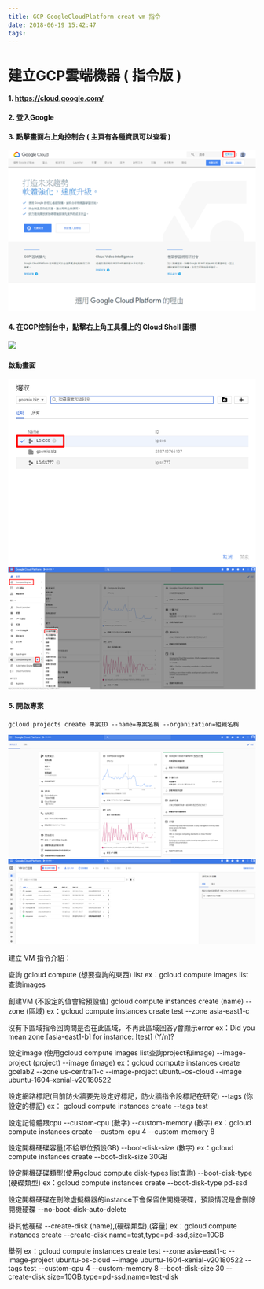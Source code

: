 ```yaml
---
title: GCP-GoogleCloudPlatform-creat-vm-指令
date: 2018-06-19 15:42:47
tags:
---
```


# 建立GCP雲端機器 ( 指令版 )

#### 1. https://cloud.google.com/

#### 2. 登入Google

#### 3. 點擊畫面右上角控制台 ( 主頁有各種資訊可以查看 )

![ ](images/1.png)

#### 4. 在GCP控制台中，點擊右上角工具欄上的 Cloud Shell 圖標

![ ](images/2.png)

#### 啟動畫面

![ ](images/3.png)
![ ](images/4.png)

#### 5. 開啟專案

```
gcloud projects create 專案ID --name=專案名稱 --organization=組織名稱
```

![ ](images/5.png)
![ ](images/6.png)



建立 VM 指令介紹：

查詢
gcloud compute (想要查詢的東西) list
ex：gcloud compute images list 查詢images


創建VM (不設定的值會給預設值)
gcloud compute instances create (name) --zone (區域) 
ex：gcloud compute instances create test --zone  asia-east1-c

沒有下區域指令回詢問是否在此區域，不再此區域回答y會顯示error
ex：Did you mean zone [asia-east1-b] for instance: [test] (Y/n)?


設定image (使用gcloud compute images list查詢project和image)
--image-project (project) --image (image) 
ex：gcloud compute instances create gcelab2 --zone us-central1-c --image-project ubuntu-os-cloud --image ubuntu-1604-xenial-v20180522


設定網路標記(目前防火牆要先設定好標記，防火牆指令設標記在研究)
--tags (你設定的標記)
ex： gcloud compute instances create --tags test

設定記憶體跟cpu
--custom-cpu (數字) --custom-memory (數字) 
ex：gcloud compute instances create --custom-cpu 4 --custom-memory 8

設定開機硬碟容量(不給單位預設GB)
--boot-disk-size (數字)
ex：gcloud compute instances create --boot-disk-size 30GB


設定開機硬碟類型(使用gcloud compute disk-types list查詢)
--boot-disk-type (硬碟類型)
ex：gcloud compute instances create --boot-disk-type pd-ssd


設定開機硬碟在刪除虛擬機器的instance下會保留住開機硬碟，預設情況是會刪除開機硬碟
--no-boot-disk-auto-delete


掛其他硬碟
--create-disk (name),(硬碟類型),(容量)
ex：gcloud compute instances create --create-disk name=test,type=pd-ssd,size=10GB


舉例
ex：gcloud compute instances create test --zone asia-east1-c --image-project ubuntu-os-cloud --image ubuntu-1604-xenial-v20180522 --tags test --custom-cpu 4 --custom-memory 8 --boot-disk-size 30 --create-disk size=10GB,type=pd-ssd,name=test-disk